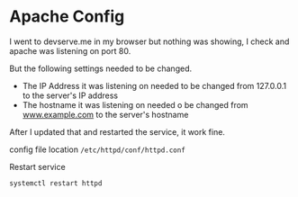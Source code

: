 # Apache Config

I went to devserve.me in my browser but nothing was showing, I check and apache was listening on port 80.

But the following settings needed to be changed.

- The IP Address it was listening on needed to be changed from 127.0.0.1 to the server's IP address
- The hostname it was listening on needed o be changed from www.example.com to the server's hostname

After I updated that and restarted the service, it work fine.

config file location `/etc/httpd/conf/httpd.conf`

Restart service

```shell
systemctl restart httpd
```
